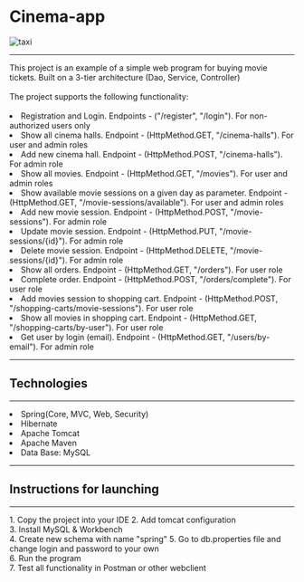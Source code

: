 # Cinema-app
![taxi](https://businessvisit.com.ua/wp-content/uploads/2017/02/VO-cinema.jpg)
<hr>
This project is an example of a simple web program for buying movie tickets. Built on a 3-tier architecture (Dao, Service, Controller)<br><br> 
The project supports the following functionality: <br><br>
<li>Registration and Login. Endpoints - ("/register", "/login"). For non-authorized users only</li>
<li>Show all cinema halls. Endpoint - (HttpMethod.GET, "/cinema-halls"). For user and admin roles</li>
<li>Add new cinema hall. Endpoint - (HttpMethod.POST, "/cinema-halls"). For admin role</li>
<li>Show all movies. Endpoint - (HttpMethod.GET, "/movies"). For user and admin roles</li>
<li>Show available movie sessions on a given day as parameter. Endpoint - (HttpMethod.GET, "/movie-sessions/available"). For user and admin roles</li>
<li>Add new movie session. Endpoint - (HttpMethod.POST, "/movie-sessions"). For admin role</li>
<li>Update movie session. Endpoint - (HttpMethod.PUT, "/movie-sessions/{id}"). For admin role</li>
<li>Delete movie session. Endpoint - (HttpMethod.DELETE, "/movie-sessions/{id}"). For admin role</li>
<li>Show all orders. Endpoint - (HttpMethod.GET, "/orders"). For user role</li>
<li>Complete order. Endpoint - (HttpMethod.POST, "/orders/complete"). For user role</li>
<li>Add movies session to shopping cart. Endpoint - (HttpMethod.POST, "/shopping-carts/movie-sessions"). For user role</li>
<li>Show all movies in shopping cart. Endpoint - (HttpMethod.GET, "/shopping-carts/by-user"). For user role</li>
<li>Get user by login (email). Endpoint - (HttpMethod.GET, "/users/by-email"). For admin role</li>
<hr>

## Technologies
<hr>
<li>Spring(Core, MVC, Web, Security)</li>
<li>Hibernate</li>
<li>Apache Tomcat</li>
<li>Apache Maven</li>
<li>Data Base: MySQL</li>
<hr>

## Instructions for launching
<hr>
1. Copy the project into your IDE
2. Add tomcat configuration <br>
3. Install MySQL & Workbench <br>
4. Create new schema with name "spring"
5. Go to db.properties file and change login and password to your own <br>
6. Run the program <br>
7. Test all functionality in Postman or other webclient